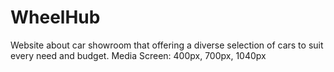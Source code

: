 <h1>WheelHub</h1>
Website about car showroom that offering a diverse selection of cars to suit every need and budget.
Media Screen: 400px, 700px, 1040px
